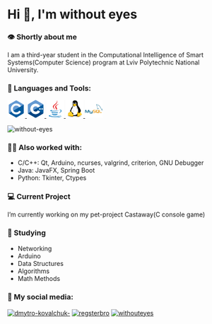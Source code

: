 <!--
**without-eyes/without-eyes** is a ✨ _special_ ✨ repository because its `README.md` (this file) appears on your GitHub profile.
-->

<h1>Hi 👋, I'm without eyes</h1>

<h3>👁 Shortly about me</h3>
<p>I am a third-year student in the Computational Intelligence of Smart Systems(Computer Science) program at Lviv Polytechnic National University.<br></p>


<h3>💪 Languages and Tools:</h3>
<p>
  <a href="https://www.w3schools.com/c/" target="_blank" rel="noreferrer"> <img src="https://raw.githubusercontent.com/devicons/devicon/master/icons/c/c-original.svg" alt="c" width="40" height="40"/> </a> 
  <a href="https://www.w3schools.com/cpp/" target="_blank" rel="noreferrer"> <img src="https://raw.githubusercontent.com/devicons/devicon/master/icons/cplusplus/cplusplus-original.svg" alt="cplusplus" width="40" height="40"/> </a> 
  <a href="https://www.java.com" target="_blank" rel="noreferrer"> <img src="https://raw.githubusercontent.com/devicons/devicon/master/icons/java/java-original.svg" alt="java" width="40" height="40"/> </a> 
  <a href="https://www.linux.org/" target="_blank" rel="noreferrer"> <img src="https://raw.githubusercontent.com/devicons/devicon/master/icons/linux/linux-original.svg" alt="linux" width="40" height="40"/> </a> 
  <a href="https://www.mysql.com/" target="_blank" rel="noreferrer"> <img src="https://raw.githubusercontent.com/devicons/devicon/master/icons/mysql/mysql-original-wordmark.svg" alt="mysql" width="40" height="40"/> </a>
</p>
<p><img src="https://github-readme-stats.vercel.app/api/top-langs?username=without-eyes&show_icons=true&locale=en&layout=compact&theme=dark" alt="without-eyes" /><br></p>

<h3>✍🏻 Also worked with:</h3>
<ul>
  <li>C/C++: Qt, Arduino, ncurses, valgrind, criterion, GNU Debugger</li>
  <li>Java: JavaFX, Spring Boot</li>
  <li>Python: Tkinter, Ctypes</li>
</ul>

<h3>💻 Current Project</h3>
<p>I’m currently working on my pet-project Castaway(C console game)<br></p>


<h3>📖 Studying</h3>
<ul>
  <li>Networking</li>
  <li>Arduino</li>
  <li>Data Structures</li>
  <li>Algorithms</li>
  <li>Math Methods</li>
</ul>

<h3>📡 My social media:</h3>
<p>
<a href="https://linkedin.com/in/dmytro-kovalchuk-" target="blank"><img align="center" src="https://raw.githubusercontent.com/rahuldkjain/github-profile-readme-generator/master/src/images/icons/Social/linked-in-alt.svg" alt="dmytro-kovalchuk-" height="30" width="40" /></a>
<a href="https://www.hackerrank.com/regsterbro" target="blank"><img align="center" src="https://raw.githubusercontent.com/rahuldkjain/github-profile-readme-generator/master/src/images/icons/Social/hackerrank.svg" alt="regsterbro" height="30" width="40" /></a>
<a href="https://www.leetcode.com/withouteyes/" target="blank"><img align="center" src="https://raw.githubusercontent.com/rahuldkjain/github-profile-readme-generator/master/src/images/icons/Social/leet-code.svg" alt="withouteyes" height="30" width="40" /></a>
</p>
